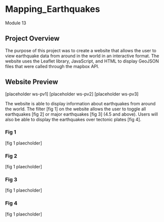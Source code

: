 # Mapping_Earthquakes
Module 13

## **Project Overview**
The purpose of this project was to create a website that allows the user to view earthquake data from around in the world in an interactive format. The website uses the Leaflet library, JavaScript, and HTML to display GeoJSON files that were called through the mapbox API. 

## Website Preview
[placeholder ws-pv1]
[placeholder ws-pv2]
[placeholder ws-pv3]

The website is able to display information about earthquakes from around the world. The filter [fig 1] on the website allows the user to toggle all earthquakes [fig 2] or major earthquakes [fig 3] (4.5 and above). Users will also be able to display the earthquakes over tectonic plates [fig 4]. 

### Fig 1
[fig 1 plaecholder]

### Fig 2
[fig 1 plaecholder]

### Fig 3
[fig 1 plaecholder]

### Fig 4
[fig 1 plaecholder]
